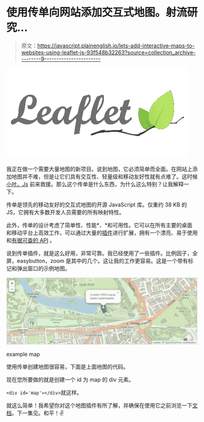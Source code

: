 # 使用传单向网站添加交互式地图。射流研究…

> 原文：<https://javascript.plainenglish.io/lets-add-interactive-maps-to-websites-using-leaflet-js-93f548b32263?source=collection_archive---------9----------------------->

![](img/abcc351ba428fe20848bcddb61a7507e.png)

我正在做一个需要大量地图的新项目。说到地图，它必须简单而全面。在网站上添加地图并不难，但是让它们具有交互性、轻量级和移动友好性就有点难了。这时候[小叶。Js](https://leafletjs.com/) 前来救援。那么这个传单是什么东西，为什么这么特别？让我解释一下。

传单是领先的移动友好的交互式地图的开源 JavaScript 库。仅重约 38 KB 的 JS，它拥有大多数开发人员需要的所有映射特性。

此外，传单的设计考虑了简单性、性能*、*和可用性。它可以在所有主要的桌面和移动平台上高效工作，可以通过大量的[插件](https://leafletjs.com/plugins.html)进行扩展，拥有一个漂亮、易于使用和[有据可查的 API](https://leafletjs.com/reference.html) 。

说到传单插件，就是这么好用，非常可靠。我已经使用了一些插件。比例因子，全屏，easybutton，zoom 是其中的几个。这让我的工作更容易。这是一个带有标记和弹出窗口的示例地图。

![](img/51f84ab384682606a29c1903ee1c06ab.png)

example map

使用传单创建地图很容易，下面是上面地图的代码。

现在您所要做的就是创建一个 id 为 map 的 div 元素。

`<div id='map'></div>`就这样。

就这么简单！我希望你对这个地图插件有所了解，并确保在使用它之前浏览一下[文档](https://leafletjs.com/reference-1.6.0.html)。下一集见。和平！✌️